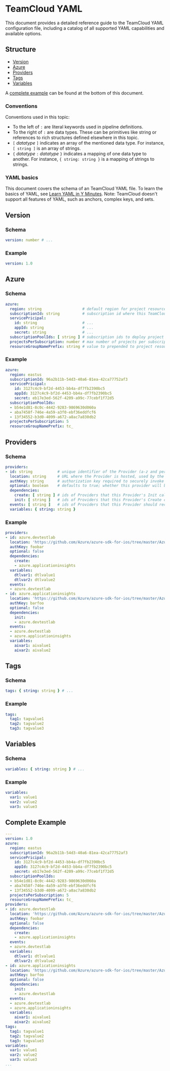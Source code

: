 # TeamCloud YAML

This document provides a detailed reference guide to the TeamCloud YAML configuration file, including a catalog of all supported YAML capabilities and available options.

## Structure

- [Version](#version)
- [Azure](#azure)
- [Providers](#providers)
- [Tags](#tags)
- [Variables](#variables)

A [complete example](#complete-example) can be found at the bottom of this document.

### Conventions

Conventions used in this topic:

- To the left of `:` are literal keywords used in pipeline definitions.
- To the right of `:` are data types. These can be primitives like string or references to rich structures defined elsewhere in this topic.
- `[` _datatype_ `]` indicates an array of the mentioned data type. For instance, `[ string ]` is an array of strings.
- `{` _datatype_ `:` _datatype_ `}` indicates a mapping of one data type to another. For instance, `{ string: string }` is a mapping of strings to strings.

### YAML basics

This document covers the schema of an TeamCloud YAML file. To learn the basics of YAML, see [Learn YAML in Y Minutes](https://learnxinyminutes.com/docs/yaml/). Note: TeamCloud doesn't support all features of YAML, such as anchors, complex keys, and sets.

## Version

### Schema

```yaml
version: number # ...
```

### Example

```yaml
version: 1.0
```

## Azure

### Schema

```yaml
azure:
  region: string                  # default region for project resource groups and resources
  subscriptionId: string          # subscription id where this TeamCloud instance is deployed
  servicePricipal:
    id: string                    # ...
    appId: string                 # ...
    secret: string                # ...
  subscriptionPoolIds: [ string ] # subscription ids to deploy project resources
  projectsPerSubscription: number # max number of projects per subscription
  resourceGroupNamePrefix: string # value to prepended to project resource group names
```

### Example

```yaml
azure:
  region: eastus
  subscriptionId: 96a2b11b-54d3-40a6-81ea-42ca77752af3
  servicePricipal:
    id: 3127c4c9-bf2d-4453-bb4a-df7fb2390bc5
    appId: 3127c4c9-bf2d-4453-bb4a-df7fb2390bc5
    secret: eb17e3ed-562f-4209-a99c-77cebf1f72d5
  subscriptionPoolIds:
  - b54e1d81-8c0c-4442-9283-9869630d060a
  - aba7458f-746e-4a59-a3f0-ebf36eddfcf6
  - 13f34552-b3d0-4099-a672-a8ac7a830db2
  projectsPerSubscription: 5
  resourceGroupNamePrefix: tc_
```

## Providers

### Schema

```yaml
providers:
- id: string           # unique identifier of the Provider (a-z and period)
  location: string     # URL where the Provider is hosted, used by the orchestrator to call the Provider
  authKey: string      # authorization key required to securely invoke the Provider service
  optional: boolean    # defaults to true; whether this provider will be included in every Project upon creation
  dependencies:
    create: [ string ] # ids of Providers that this Provider's Init call is dependent on
    init: [ string ]   # ids of Providers that this Provider's Create call is dependent on
  events: [ string ]   # ids of Providers that this Provider should recieve events for
  variables: { string: string }
```

### Example

```yaml
providers:
- id: azure.devtestlab
  location: 'https://github.com/Azure/azure-sdk-for-ios/tree/master/AzureData'
  authKey: foobar
  optional: false
  dependencies:
    create:
    - azure.applicationinsights
  variables:
    dtlvar1: dtlvalue1
    dtlvar2: dtlvalue2
  events:
  - azure.devtestlab
- id: azure.applicationinsights
  location: 'https://github.com/Azure/azure-sdk-for-ios/tree/master/AzureData'
  authKey: barfoo
  optional: false
  dependencies:
    init:
    - azure.devtestlab
  events:
  - azure.devtestlab
  - azure.applicationinsights
  variables:
    aivar1: aivalue1
    aivar2: aivalue2
```

## Tags

### Schema

```yaml
tags: { string: string } # ...
```

### Example

```yaml
tags:
  tag1: tagvalue1
  tag2: tagvalue2
  tag3: tagvalue3
```

## Variables

### Schema

```yaml
variables: { string: string } # ...
```

### Example

```yaml
variables:
  var1: value1
  var2: value2
  var3: value3
```

## Complete Example

```yaml
---
version: 1.0
azure:
  region: eastus
  subscriptionId: 96a2b11b-54d3-40a6-81ea-42ca77752af3
  servicePricipal:
    id: 3127c4c9-bf2d-4453-bb4a-df7fb2390bc5
    appId: 3127c4c9-bf2d-4453-bb4a-df7fb2390bc5
    secret: eb17e3ed-562f-4209-a99c-77cebf1f72d5
  subscriptionPoolIds:
  - b54e1d81-8c0c-4442-9283-9869630d060a
  - aba7458f-746e-4a59-a3f0-ebf36eddfcf6
  - 13f34552-b3d0-4099-a672-a8ac7a830db2
  projectsPerSubscription: 5
  resourceGroupNamePrefix: tc_
providers:
- id: azure.devtestlab
  location: 'https://github.com/Azure/azure-sdk-for-ios/tree/master/AzureData'
  authKey: foobar
  optional: false
  dependencies:
    create:
    - azure.applicationinsights
  events:
  - azure.devtestlab
  variables:
    dtlvar1: dtlvalue1
    dtlvar2: dtlvalue2
- id: azure.applicationinsights
  location: 'https://github.com/Azure/azure-sdk-for-ios/tree/master/AzureData'
  authKey: barfoo
  optional: false
  dependencies:
    init:
    - azure.devtestlab
  events:
  - azure.devtestlab
  - azure.applicationinsights
  variables:
    aivar1: aivalue1
    aivar2: aivalue2
tags:
  tag1: tagvalue1
  tag2: tagvalue2
  tag3: tagvalue3
variables:
  var1: value1
  var2: value2
  var3: value3
...
```

[regions-supported]:https://azure.microsoft.com/en-us/global-infrastructure/services/?products=api-management,functions,storage,key-vault,app-configuration,monitor,azure-devops,devtest-lab&regions=all